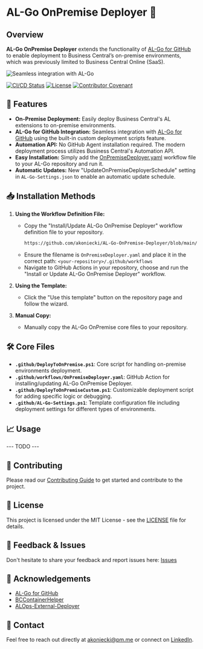 # AL-Go OnPremise Deployer 🚀

## Overview
**AL-Go OnPremise Deployer** extends the functionality of [AL-Go for GitHub](https://github.com/microsoft/AL-Go) to enable deployment to Business Central’s on-premise environments, which was previously limited to Business Central Online (SaaS).

![Seamless integration with AL-Go](https://i.pinimg.com/originals/4f/7e/ab/4f7eab8b98913e658391c54b57980e68.gif)

[![CI/CD Status](https://img.shields.io/github/actions/workflow/status/akoniecki/AL-Go-OnPremise-Deployer/CICD.yml)](https://github.com/akoniecki/AL-Go-OnPremise-Deployer/actions)
[![License](https://img.shields.io/github/license/akoniecki/AL-Go-OnPremise-Deployer)](LICENSE)
[![Contributor Covenant](https://img.shields.io/badge/Contributor%20Covenant-2.1-4baaaa.svg)](code_of_conduct.md)

## 🚀 Features
- **On-Premise Deployment:** Easily deploy Business Central's AL extensions to on-premise environments.
- **AL-Go for GitHub Integration:** Seamless integration with [AL-Go for GitHub](https://github.com/microsoft/AL-Go) using the built-in custom deployment scripts feature.
- **Automation API:** No GitHub Agent installation required. The modern deployment process utilizes Business Central's Automation API.
- **Easy Installation:** Simply add the [OnPremiseDeployer.yaml](https://github.com/akoniecki/AL-Go-OnPremise-Deployer/blob/main/.github/workflows/OnPremiseDeployer.yaml) workflow file to your AL-Go repository and run it.
- **Automatic Updates:** New "UpdateOnPremiseDeployerSchedule" setting in `AL-Go-Settings.json` to enable an automatic update schedule.

## 📥 Installation Methods
1. **Using the Workflow Definition File:**
   - Copy the "Install/Update AL-Go OnPremise Deployer" workflow definition file to your repository.
     ```bash
     https://github.com/akoniecki/AL-Go-OnPremise-Deployer/blob/main/.github/workflows/OnPremiseDeployer.yaml
     ```
   - Ensure the filename is `OnPremiseDeployer.yaml` and place it in the correct path: `<your-repository>/.github/workflows`
   - Navigate to GitHub Actions in your repository, choose and run the "Install or Update AL-Go OnPremise Deployer" workflow.

2. **Using the Template:**
   - Click the "Use this template" button on the repository page and follow the wizard.

3. **Manual Copy:**
   - Manually copy the AL-Go OnPremise core files to your repository.

## 🛠️ Core Files
- **`.github/DeployToOnPremise.ps1`**: Core script for handling on-premise environments deployment.
- **`.github/workflows/OnPremiseDeployer.yaml`**: GitHub Action for installing/updating AL-Go OnPremise Deployer.
- **`.github/DeployToOnPremiseCustom.ps1`**: Customizable deployment script for adding specific logic or debugging.
- **`.github/AL-Go-Settings.ps1`**: Template configuration file including deployment settings for different types of environments.

## 📈 Usage
--- TODO ---

## 🌟 Contributing
Please read our [Contributing Guide](CONTRIBUTING.md) to get started and contribute to the project.

## 📜 License
This project is licensed under the MIT License - see the [LICENSE](LICENSE) file for details.

## 💬 Feedback & Issues
Don't hesitate to share your feedback and report issues here: [Issues](https://github.com/akoniecki/AL-Go-OnPremise-Deployer/issues)

## 🙌 Acknowledgements
- [AL-Go for GitHub](https://github.com/microsoft/AL-Go)
- [BCContainerHelper](https://github.com/microsoft/navcontainerhelper)
- [ALOps-External-Deployer](https://github.com/HodorNV/ALOps-External-Deployer)

## 📧 Contact
Feel free to reach out directly at [akoniecki@pm.me](mailto:akoniecki@pm.me) or connect on [LinkedIn](https://www.linkedin.com/in/akoniecki/).
